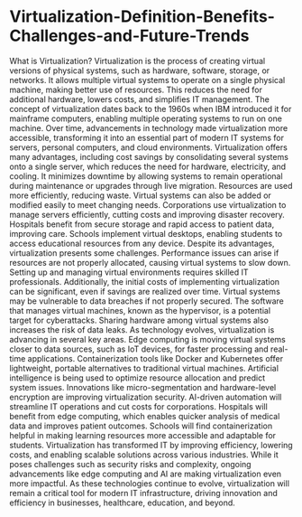 # Virtualization-Definition-Benefits-Challenges-and-Future-Trends

What is Virtualization?
Virtualization is the process of creating virtual versions of physical systems, such as hardware, software, storage, or networks. It allows multiple virtual systems to operate on a single physical machine, making better use of resources. This reduces the need for additional hardware, lowers costs, and simplifies IT management. The concept of virtualization dates back to the 1960s when IBM introduced it for mainframe computers, enabling multiple operating systems to run on one machine. Over time, advancements in technology made virtualization more accessible, transforming it into an essential part of modern IT systems for servers, personal computers, and cloud environments.  Virtualization offers many advantages, including cost savings by consolidating several systems onto a single server, which reduces the need for hardware, electricity, and cooling. It minimizes downtime by allowing systems to remain operational during maintenance or upgrades through live migration. Resources are used more efficiently, reducing waste. Virtual systems can also be added or modified easily to meet changing needs. Corporations use virtualization to manage servers efficiently, cutting costs and improving disaster recovery. Hospitals benefit from secure storage and rapid access to patient data, improving care. Schools implement virtual desktops, enabling students to access educational resources from any device. Despite its advantages, virtualization presents some challenges. Performance issues can arise if resources are not properly allocated, causing virtual systems to slow down. Setting up and managing virtual environments requires skilled IT professionals. Additionally, the initial costs of implementing virtualization can be significant, even if savings are realized over time.
Virtual systems may be vulnerable to data breaches if not properly secured. The software that manages virtual machines, known as the hypervisor, is a potential target for cyberattacks. Sharing hardware among virtual systems also increases the risk of data leaks. As technology evolves, virtualization is advancing in several key areas. Edge computing is moving virtual systems closer to data sources, such as IoT devices, for faster processing and real-time applications. Containerization tools like Docker and Kubernetes offer lightweight, portable alternatives to traditional virtual machines. Artificial intelligence is being used to optimize resource allocation and predict system issues. Innovations like micro-segmentation and hardware-level encryption are improving virtualization security. AI-driven automation will streamline IT operations and cut costs for corporations. Hospitals will benefit from edge computing, which enables quicker analysis of medical data and improves patient outcomes. Schools will find containerization helpful in making learning resources more accessible and adaptable for students. Virtualization has transformed IT by improving efficiency, lowering costs, and enabling scalable solutions across various industries. While it poses challenges such as security risks and complexity, ongoing advancements like edge computing and AI are making virtualization even more impactful. As these technologies continue to evolve, virtualization will remain a critical tool for modern IT infrastructure, driving innovation and efficiency in businesses, healthcare, education, and beyond.
